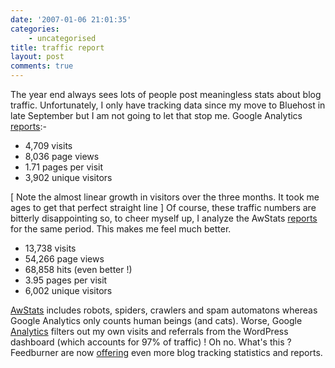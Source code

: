 ```yaml
---
date: '2007-01-06 21:01:35'
categories:
    - uncategorised
title: traffic report
layout: post
comments: true
---
```

The year end always sees lots of people post meaningless stats about
blog traffic. Unfortunately, I only have tracking data since my move to
Bluehost in late September but I am not going to let that stop me.
Google Analytics
[reports](http://flickr.com/photos/70276096@N00/347709488/):-

-   4,709 visits
-   8,036 page views
-   1.71 pages per visit
-   3,902 unique visitors

[ Note the almost linear growth in visitors over the three months. It
took me ages to get that perfect straight line ] Of course, these
traffic numbers are bitterly disappointing so, to cheer myself up, I
analyze the AwStats
[reports](http://flickr.com/photos/70276096@N00/347709491/in/photostream/)
for the same period. This makes me feel much better.

-   13,738 visits
-   54,266 page views
-   68,858 hits (even better !)
-   3.95 pages per visit
-   6,002 unique visitors

[AwStats](http://awstats.sourceforge.net/) includes robots, spiders,
crawlers and spam automatons whereas Google Analytics only counts human
beings (and cats). Worse, Google
[Analytics](https://www.google.com/analytics/) filters out my own visits
and referrals from the WordPress dashboard (which accounts for 97% of
traffic) ! Oh no. What's this ? Feedburner are now
[offering](http://blogs.feedburner.com/feedburner/archives/2007/01/a_360_degree_view_of_audience_1.php)
even more blog tracking statistics and reports.
